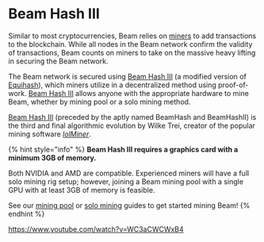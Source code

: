 # Beam Hash III

Similar to most cryptocurrencies, Beam relies on [miners](/beampedia-item/mining) to add transactions to the blockchain. While all nodes in the Beam network confirm the validity of transactions, Beam counts on miners to take on the massive heavy lifting in securing the Beam network.‌

The Beam network is secured using [Beam Hash III](https://docs.beam.mw/beamHash\_III\_spec.pdf) (a modified version of [Equihash](/beampedia-item/equihash)), which miners utilize in a decentralized method using proof-of-work. [Beam Hash III](https://docs.beam.mw/beamHash\_III\_spec.pdf) allows anyone with the appropriate hardware to mine Beam, whether by mining pool or a solo mining method.

[Beam Hash III](https://docs.beam.mw/beamHash\_III\_spec.pdf) (preceded by the aptly named BeamHash and BeamHashII) is the third and final algorithmic evolution by Wilke Trei, creator of the popular mining software [_lolMiner_](https://github.com/Lolliedieb/lolMiner-releases).

{% hint style="info" %}
**Beam Hash III requires a graphics card with a minimum 3GB of memory.**

Both NVIDIA and AMD are compatible. Experienced miners will have a full solo mining rig setup; however, joining a Beam mining pool with a single GPU with at least 3GB of memory is feasible.

See our [mining pool](pool-mining-beam.md) or [solo mining](solo-mining-beam.md) guides to get started mining Beam!
{% endhint %}

https://www.youtube.com/watch?v=WC3aCWCWxB4
